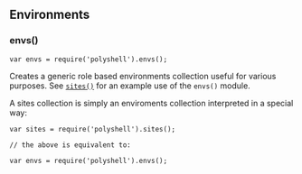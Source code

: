 ## Environments

### envs()

    var envs = require('polyshell').envs();

Creates a generic role based environments collection useful for various
purposes. See [`sites()`](sites.html) for an example use of the `envs()` module.

A sites collection is simply an enviroments collection interpreted in a special way:

    var sites = require('polyshell').sites();

    // the above is equivalent to:

    var envs = require('polyshell').envs();
